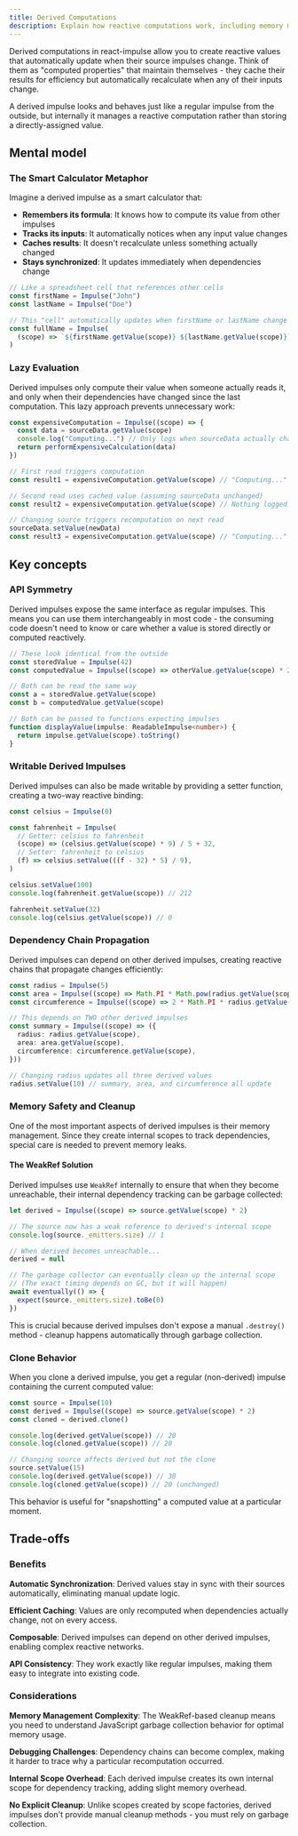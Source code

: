 ```yaml
---
title: Derived Computations
description: Explain how reactive computations work, including memory management and efficiency considerations
---
```


Derived computations in react-impulse allow you to create reactive values that automatically update when their source impulses change. Think of them as "computed properties" that maintain themselves - they cache their results for efficiency but automatically recalculate when any of their inputs change.

A derived impulse looks and behaves just like a regular impulse from the outside, but internally it manages a reactive computation rather than storing a directly-assigned value.

## Mental model

### The Smart Calculator Metaphor

Imagine a derived impulse as a smart calculator that:

- **Remembers its formula**: It knows how to compute its value from other impulses
- **Tracks its inputs**: It automatically notices when any input value changes
- **Caches results**: It doesn't recalculate unless something actually changed
- **Stays synchronized**: It updates immediately when dependencies change

```typescript
// Like a spreadsheet cell that references other cells
const firstName = Impulse("John")
const lastName = Impulse("Doe")

// This "cell" automatically updates when firstName or lastName change
const fullName = Impulse(
  (scope) => `${firstName.getValue(scope)} ${lastName.getValue(scope)}`,
)
```

### Lazy Evaluation

Derived impulses only compute their value when someone actually reads it, and only when their dependencies have changed since the last computation. This lazy approach prevents unnecessary work:

```typescript
const expensiveComputation = Impulse((scope) => {
  const data = sourceData.getValue(scope)
  console.log("Computing...") // Only logs when sourceData actually changes
  return performExpensiveCalculation(data)
})

// First read triggers computation
const result1 = expensiveComputation.getValue(scope) // "Computing..." logged

// Second read uses cached value (assuming sourceData unchanged)
const result2 = expensiveComputation.getValue(scope) // Nothing logged

// Changing source triggers recomputation on next read
sourceData.setValue(newData)
const result3 = expensiveComputation.getValue(scope) // "Computing..." logged again
```

## Key concepts

### API Symmetry

Derived impulses expose the same interface as regular impulses. This means you can use them interchangeably in most code - the consuming code doesn't need to know or care whether a value is stored directly or computed reactively.

```typescript
// These look identical from the outside
const storedValue = Impulse(42)
const computedValue = Impulse((scope) => otherValue.getValue(scope) * 2)

// Both can be read the same way
const a = storedValue.getValue(scope)
const b = computedValue.getValue(scope)

// Both can be passed to functions expecting impulses
function displayValue(impulse: ReadableImpulse<number>) {
  return impulse.getValue(scope).toString()
}
```

### Writable Derived Impulses

Derived impulses can also be made writable by providing a setter function, creating a two-way reactive binding:

```typescript
const celsius = Impulse(0)

const fahrenheit = Impulse(
  // Getter: celsius to fahrenheit
  (scope) => (celsius.getValue(scope) * 9) / 5 + 32,
  // Setter: fahrenheit to celsius
  (f) => celsius.setValue(((f - 32) * 5) / 9),
)

celsius.setValue(100)
console.log(fahrenheit.getValue(scope)) // 212

fahrenheit.setValue(32)
console.log(celsius.getValue(scope)) // 0
```

### Dependency Chain Propagation

Derived impulses can depend on other derived impulses, creating reactive chains that propagate changes efficiently:

```typescript
const radius = Impulse(5)
const area = Impulse((scope) => Math.PI * Math.pow(radius.getValue(scope), 2))
const circumference = Impulse((scope) => 2 * Math.PI * radius.getValue(scope))

// This depends on TWO other derived impulses
const summary = Impulse((scope) => ({
  radius: radius.getValue(scope),
  area: area.getValue(scope),
  circumference: circumference.getValue(scope),
}))

// Changing radius updates all three derived values
radius.setValue(10) // summary, area, and circumference all update
```

### Memory Safety and Cleanup

One of the most important aspects of derived impulses is their memory management. Since they create internal scopes to track dependencies, special care is needed to prevent memory leaks.

#### The WeakRef Solution

Derived impulses use `WeakRef` internally to ensure that when they become unreachable, their internal dependency tracking can be garbage collected:

```typescript
let derived = Impulse((scope) => source.getValue(scope) * 2)

// The source now has a weak reference to derived's internal scope
console.log(source._emitters.size) // 1

// When derived becomes unreachable...
derived = null

// The garbage collector can eventually clean up the internal scope
// (The exact timing depends on GC, but it will happen)
await eventually(() => {
  expect(source._emitters.size).toBe(0)
})
```

This is crucial because derived impulses don't expose a manual `.destroy()` method - cleanup happens automatically through garbage collection.

### Clone Behavior

When you clone a derived impulse, you get a regular (non-derived) impulse containing the current computed value:

```typescript
const source = Impulse(10)
const derived = Impulse((scope) => source.getValue(scope) * 2)
const cloned = derived.clone()

console.log(derived.getValue(scope)) // 20
console.log(cloned.getValue(scope)) // 20

// Changing source affects derived but not the clone
source.setValue(15)
console.log(derived.getValue(scope)) // 30
console.log(cloned.getValue(scope)) // 20 (unchanged)
```

This behavior is useful for "snapshotting" a computed value at a particular moment.

## Trade-offs

### Benefits

**Automatic Synchronization**: Derived values stay in sync with their sources automatically, eliminating manual update logic.

**Efficient Caching**: Values are only recomputed when dependencies actually change, not on every access.

**Composable**: Derived impulses can depend on other derived impulses, enabling complex reactive networks.

**API Consistency**: They work exactly like regular impulses, making them easy to integrate into existing code.

### Considerations

**Memory Management Complexity**: The WeakRef-based cleanup means you need to understand JavaScript garbage collection behavior for optimal memory usage.

**Debugging Challenges**: Dependency chains can become complex, making it harder to trace why a particular recomputation occurred.

**Internal Scope Overhead**: Each derived impulse creates its own internal scope for dependency tracking, adding slight memory overhead.

**No Explicit Cleanup**: Unlike scopes created by scope factories, derived impulses don't provide manual cleanup methods - you must rely on garbage collection.
